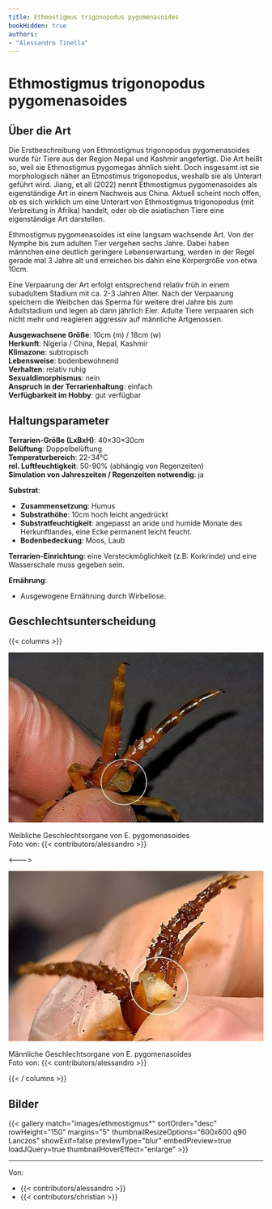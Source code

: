 ```yaml
---
title: Ethmostigmus trigonopodus pygomenasoides
bookHidden: true
authors:
- "Alessandro Tinella"
---
```

# Ethmostigmus trigonopodus pygomenasoides

## Über die Art

Die Erstbeschreibung von Ethmostigmus trigonopodus pygomenasoides wurde für Tiere aus der Region Nepal und Kashmir angefertigt. Die Art heißt so, weil sie Ethmostigmus pygomegas ähnlich sieht. Doch insgesamt ist sie morphologisch näher an Etmostimus trigonopodus, weshalb sie als Unterart geführt wird.  Jiang, et all (2022) nennt Ethmostigmus pygomenasoides als eigenständige Art in einem Nachweis aus China. Aktuell scheint noch offen, ob es sich wirklich um eine Unterart von Ethmostigmus trigonopodus (mit Verbreitung in Afrika) handelt, oder ob die asiatischen Tiere eine eigenständige Art darstellen.

Ethmostigmus pygomenasoides ist eine langsam wachsende Art. Von der Nymphe bis zum adulten Tier vergehen sechs Jahre. Dabei haben männchen eine deutlich geringere Lebenserwartung, werden in der Regel gerade mal 3 Jahre alt und erreichen bis dahin eine Körpergröße von etwa 10cm.

Eine Verpaarung der Art erfolgt entsprechend relativ früh in einem subadultem Stadium mit ca. 2-3 Jahren Alter. Nach der Verpaarung speichern die Weibchen das Sperma für weitere drei Jahre bis zum Adultstadium und legen ab dann jährlich Eier. Adulte Tiere verpaaren sich nicht mehr und reagieren aggressiv auf männliche Artgenossen.

**Ausgewachsene Größe**: 10cm (m) / 18cm (w)  
**Herkunft**: Nigeria / China, Nepal, Kashmir  
**Klimazone**: subtropisch  
**Lebensweise**: bodenbewohnend  
**Verhalten**: relativ ruhig  
**Sexualdimorphismus**: nein  
**Anspruch in der Terrarienhaltung**: einfach  
**Verfügbarkeit im Hobby**: gut verfügbar

## Haltungsparameter

**Terrarien-Größe (LxBxH)**: 40×30×30cm  
**Belüftung**: Doppelbelüftung  
**Temperaturbereich**: 22-34°C  
**rel. Luftfeuchtigkeit**: 50-90% (abhängig von Regenzeiten)  
**Simulation von Jahreszeiten / Regenzeiten notwendig**: ja  

**Substrat**:

- **Zusammensetzung**: Humus
- **Substrathöhe**: 10cm hoch leicht angedrückt
- **Substratfeuchtigkeit**: angepasst an aride und humide Monate des Herkunftlandes, eine Ecke permanent leicht feucht.
- **Bodenbedeckung**: Moos, Laub

**Terrarien-Einrichtung**: eine Versteckmöglichkeit (z.B: Korkrinde) und eine Wasserschale muss gegeben sein.

**Ernährung**:

- Ausgewogene Ernährung durch Wirbellose.

## Geschlechtsunterscheidung

{{< columns >}}

![Weibliche Geschlechtsorgane](images/pygomenasoides_w.jpg)

Weibliche Geschlechtsorgane von E. pygomenasoides  
Foto von: {{< contributors/alessandro >}}

<--->

![Männliche Geschlechtsorgane](images/pygomenasoides_m.jpg)

Männliche Geschlechtsorgane von E. pygomenasoides  
Foto von: {{< contributors/alessandro >}}

{{< / columns >}}

## Bilder


{{< gallery match="images/ethmostigmus*" sortOrder="desc" rowHeight="150" margins="5" thumbnailResizeOptions="600x600 q90 Lanczos" showExif=false previewType="blur" embedPreview=true loadJQuery=true thumbnailHoverEffect="enlarge" >}}

---
Von: 
* {{< contributors/alessandro >}}
* {{< contributors/christian >}}
